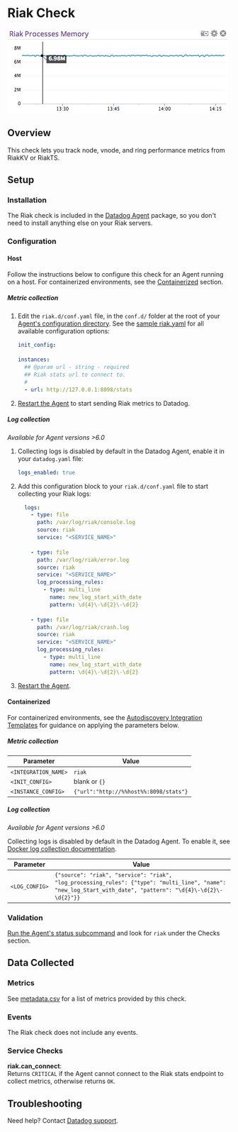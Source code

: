 # Riak Check

![Riak Graph][1]

## Overview

This check lets you track node, vnode, and ring performance metrics from RiakKV or RiakTS.

## Setup

### Installation

The Riak check is included in the [Datadog Agent][2] package, so you don't need to install anything else on your Riak servers.

### Configuration

#### Host

Follow the instructions below to configure this check for an Agent running on a host. For containerized environments, see the [Containerized](#containerized) section.

##### Metric collection

1. Edit the `riak.d/conf.yaml` file, in the `conf.d/` folder at the root of your [Agent's configuration directory][3]. See the [sample riak.yaml][4] for all available configuration options:

   ```yaml
   init_config:

   instances:
     ## @param url - string - required
     ## Riak stats url to connect to.
     #
     - url: http://127.0.0.1:8098/stats
   ```

2. [Restart the Agent][5] to start sending Riak metrics to Datadog.

##### Log collection

_Available for Agent versions >6.0_

1. Collecting logs is disabled by default in the Datadog Agent, enable it in your `datadog.yaml` file:

   ```yaml
   logs_enabled: true
   ```

2. Add this configuration block to your `riak.d/conf.yaml` file to start collecting your Riak logs:

   ```yaml
     logs:
       - type: file
         path: /var/log/riak/console.log
         source: riak
         service: "<SERVICE_NAME>"

       - type: file
         path: /var/log/riak/error.log
         source: riak
         service: "<SERVICE_NAME>"
         log_processing_rules:
           - type: multi_line
             name: new_log_start_with_date
             pattern: \d{4}\-\d{2}\-\d{2}

       - type: file
         path: /var/log/riak/crash.log
         source: riak
         service: "<SERVICE_NAME>"
         log_processing_rules:
           - type: multi_line
             name: new_log_start_with_date
             pattern: \d{4}\-\d{2}\-\d{2}
   ```

3. [Restart the Agent][5].

#### Containerized

For containerized environments, see the [Autodiscovery Integration Templates][6] for guidance on applying the parameters below.

##### Metric collection

| Parameter            | Value                                  |
| -------------------- | -------------------------------------- |
| `<INTEGRATION_NAME>` | `riak`                                 |
| `<INIT_CONFIG>`      | blank or `{}`                          |
| `<INSTANCE_CONFIG>`  | `{"url":"http://%%host%%:8098/stats"}` |

##### Log collection

_Available for Agent versions >6.0_

Collecting logs is disabled by default in the Datadog Agent. To enable it, see [Docker log collection documentation][7].

| Parameter      | Value                                                                                                                                                        |
| -------------- | ------------------------------------------------------------------------------------------------------------------------------------------------------------ |
| `<LOG_CONFIG>` | `{"source": "riak", "service": "riak", "log_processing_rules": {"type": "multi_line", "name": "new_log_Start_with_date", "pattern": "\d{4}\-\d{2}\-\d{2}"}}` |

### Validation

[Run the Agent's status subcommand][8] and look for `riak` under the Checks section.

## Data Collected

### Metrics

See [metadata.csv][9] for a list of metrics provided by this check.

### Events

The Riak check does not include any events.

### Service Checks

**riak.can_connect**:<br>
Returns `CRITICAL` if the Agent cannot connect to the Riak stats endpoint to collect metrics, otherwise returns `OK`.

## Troubleshooting

Need help? Contact [Datadog support][10].

[1]: https://raw.githubusercontent.com/DataDog/integrations-core/master/riak/images/riak_graph.png
[2]: https://app.datadoghq.com/account/settings#agent
[3]: https://docs.datadoghq.com/agent/guide/agent-configuration-files/#agent-configuration-directory
[4]: https://github.com/DataDog/integrations-core/blob/master/riak/datadog_checks/riak/data/conf.yaml.example
[5]: https://docs.datadoghq.com/agent/guide/agent-commands/#start-stop-and-restart-the-agent
[6]: https://docs.datadoghq.com/agent/kubernetes/integrations/
[7]: https://docs.datadoghq.com/agent/kubernetes/log/
[8]: https://docs.datadoghq.com/agent/guide/agent-commands/#agent-status-and-information
[9]: https://github.com/DataDog/integrations-core/blob/master/riak/metadata.csv
[10]: https://docs.datadoghq.com/help
